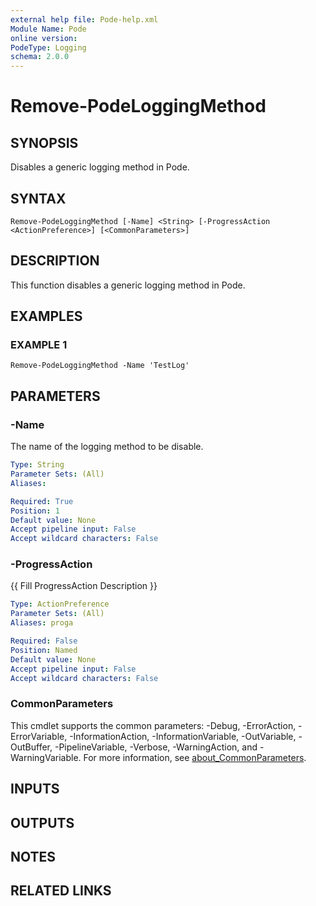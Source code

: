 ```yaml
---
external help file: Pode-help.xml
Module Name: Pode
online version:
PodeType: Logging
schema: 2.0.0
---
```


# Remove-PodeLoggingMethod

## SYNOPSIS
Disables a generic logging method in Pode.

## SYNTAX

```
Remove-PodeLoggingMethod [-Name] <String> [-ProgressAction <ActionPreference>] [<CommonParameters>]
```

## DESCRIPTION
This function disables a generic logging method in Pode.

## EXAMPLES

### EXAMPLE 1
```
Remove-PodeLoggingMethod -Name 'TestLog'
```

## PARAMETERS

### -Name
The name of the logging method to be disable.

```yaml
Type: String
Parameter Sets: (All)
Aliases:

Required: True
Position: 1
Default value: None
Accept pipeline input: False
Accept wildcard characters: False
```

### -ProgressAction
{{ Fill ProgressAction Description }}

```yaml
Type: ActionPreference
Parameter Sets: (All)
Aliases: proga

Required: False
Position: Named
Default value: None
Accept pipeline input: False
Accept wildcard characters: False
```

### CommonParameters
This cmdlet supports the common parameters: -Debug, -ErrorAction, -ErrorVariable, -InformationAction, -InformationVariable, -OutVariable, -OutBuffer, -PipelineVariable, -Verbose, -WarningAction, and -WarningVariable. For more information, see [about_CommonParameters](http://go.microsoft.com/fwlink/?LinkID=113216).

## INPUTS

## OUTPUTS

## NOTES

## RELATED LINKS
